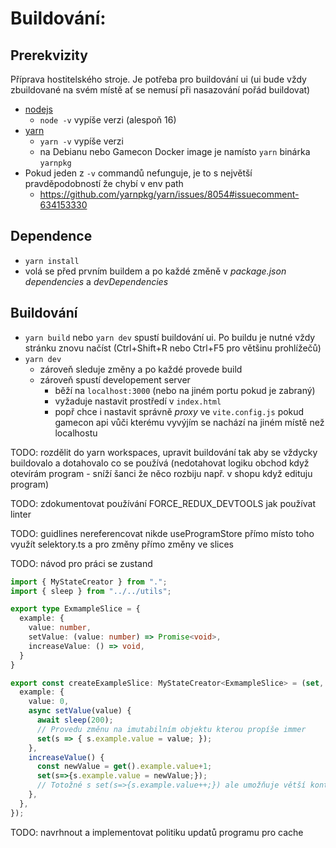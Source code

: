 # Buildování:

## Prerekvizity

Příprava hostitelského stroje. Je potřeba pro buildování ui (ui bude vždy zbuildované na svém místě ať se nemusí při
nasazování pořád buildovat)

- [nodejs](https://nodejs.org/en/)
    - `node -v` vypíše verzi (alespoň 16)
- [yarn](https://yarnpkg.com/getting-started/install)
    - `yarn -v` vypíše verzi
    - na Debianu nebo Gamecon Docker image je namísto `yarn` binárka `yarnpkg`
- Pokud jeden z `-v` commandů nefunguje, je to s největší pravděpodobností že chybí v env path
    - https://github.com/yarnpkg/yarn/issues/8054#issuecomment-634153330

## Dependence

- `yarn install`
- volá se před prvním buildem a po každé změně v *package.json* *dependencies* a *devDependencies*

## Buildování

- `yarn build` nebo `yarn dev` spustí buildování ui. Po buildu je nutné vždy stránku znovu načíst (Ctrl+Shift+R nebo
  Ctrl+F5 pro většinu prohlížečů)
- `yarn dev`
    - zároveň sleduje změny a po každé provede build
    - zároveň spustí developement server
        - běží na `localhost:3000` (nebo na jiném portu pokud je zabraný)
        - vyžaduje nastavit prostředí v `index.html`
        - popř chce i nastavit správně *proxy* ve `vite.config.js` pokud gamecon api vůči kterému vyvýjím se nachází na
          jiném místě než localhostu


TODO:
rozdělit do yarn workspaces, upravit buildování tak aby se vždycky buildovalo a dotahovalo co se používá (nedotahovat logiku obchod když otevírám program - sníží šanci že něco rozbiju např. v shopu když edituju program)

TODO:
zdokumentovat používání FORCE_REDUX_DEVTOOLS
jak používat linter

TODO: guidlines nereferencovat nikde useProgramStore přímo místo toho využít selektory.ts a pro změny přímo změny ve slices

TODO: návod pro práci se zustand
```ts
import { MyStateCreator } from ".";
import { sleep } from "../../utils";

export type ExmampleSlice = {
  example: {
    value: number,
    setValue: (value: number) => Promise<void>,
    increaseValue: () => void,
  }
}

export const createExampleSlice: MyStateCreator<ExmampleSlice> = (set, get) => ({
  example: {
    value: 0,
    async setValue(value) {
      await sleep(200);
      // Provedu změnu na imutabilním objektu kterou propíše immer
      set(s => { s.example.value = value; });
    },
    increaseValue() {
      const newValue = get().example.value+1;
      set(s=>{s.example.value = newValue;});
      // Totožné s set(s=>{s.example.value++;}) ale umožňuje větší kontrolu nad operacemi pomocí použítí get()
    },
  },
});
```

TODO:
navrhnout a implementovat politiku updatů programu pro cache
